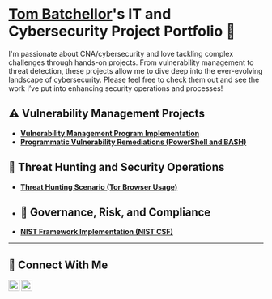 # <a href="https://www.linkedin.com/in/batchellortom/">Tom Batchellor</a>'s IT and Cybersecurity Project Portfolio 🔐

I'm passionate about CNA/cybersecurity and love tackling complex challenges through hands-on projects. From vulnerability management to threat detection, these projects allow me to dive deep into the ever-evolving landscape of cybersecurity. Please feel free to check them out and see the work I’ve put into enhancing security operations and processes!


## ⚠️ Vulnerability Management Projects

- **[Vulnerability Management Program Implementation](https://github.com/tbatchellor/vulnerabilityManagementProgram)**
- **[Programmatic Vulnerability Remediations (PowerShell and BASH)](https://github.com/joshcybertest/programmatic-vulnerability-remediations)**

## 🚨 Threat Hunting and Security Operations

- **[Threat Hunting Scenario (Tor Browser Usage)](https://github.com/tbatchellor/threat-hunting-scenario-tor)**

- ## 🔐 Governance, Risk, and Compliance

- **[NIST Framework Implementation (NIST CSF)](https://github.com/tbatchellor/GRCMasteryNISTCSFImplementation)**

<hr/>

## 🤳 Connect With Me

[<img align="left" alt="Tom Batchellor | LinkedIn" width="22px" src="https://cdn.jsdelivr.net/npm/simple-icons@v3/icons/linkedin.svg" />][linkedin]
[<img align="left" alt="Tom Batchellor | Instagram" width="22px" src="https://cdn.jsdelivr.net/npm/simple-icons@v3/icons/instagram.svg" />][instagram]

[instagram]: https://www.instagram.com/tbatchellor
[linkedin]: https://linkedin.com/in/batchellortom

<!--
<img width="35" alt="image" src="https://github.com/user-attachments/assets/2f41c7cd-5ea8-4475-b451-a37161b6c3fb"> 
<img width="35" alt="image" src="https://github.com/user-attachments/assets/77649969-9910-4994-8b96-74a116cfb2a8">
-->
